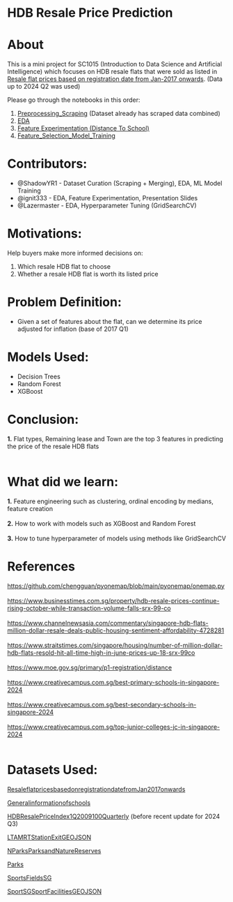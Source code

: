 # HDB Resale Price Prediction

# About
This is a mini project for SC1015 (Introduction to Data Science and Artificial Intelligence) which focuses on HDB resale flats that were sold as listed in [Resale flat prices based on registration date from Jan-2017 onwards](https://data.gov.sg/datasets/d_8b84c4ee58e3cfc0ece0d773c8ca6abc/view). (Data up to 2024 Q2 was used)

Please go through the notebooks in this order:
1. [Preprocessing_Scraping](https://github.com/ShadowYR1/SC1015_HDB_Resale_Price_Prediction/blob/main/SC1015_Preprocess_Scraping.ipynb) (Dataset already has scraped data combined)
2. [EDA](https://github.com/ShadowYR1/SC1015_HDB_Resale_Price_Prediction/blob/main/SC1015_EDA.ipynb)
3. [Feature Experimentation (Distance To School)](https://github.com/ShadowYR1/SC1015_HDB_Resale_Price_Prediction/blob/main/SC1015_Experimental_EDA.ipynb)
4. [Feature_Selection_Model_Training](https://github.com/ShadowYR1/SC1015_HDB_Resale_Price_Prediction/blob/main/SC1015_Feature_Selection_Model_Training.ipynb)

# Contributors:
- @ShadowYR1 - Dataset Curation (Scraping + Merging), EDA, ML Model Training
- @ignit333 - EDA, Feature Experimentation, Presentation Slides
- @Lazermaster - EDA, Hyperparameter Tuning (GridSearchCV)

# Motivations:
Help buyers make more informed decisions on:
1. Which resale HDB flat to choose
2. Whether a resale HDB flat is worth its listed price

# Problem Definition:
- Given a set of features about the flat, can we determine its price adjusted for inflation (base of 2017 Q1)

# Models Used:
- Decision Trees
- Random Forest
- XGBoost

# Conclusion:
<b>1.</b> Flat types, Remaining lease and Town are the top 3 features in predicting the price of the resale HDB flats<br><br>

# What did we learn:
<b>1.</b> Feature engineering such as clustering, ordinal encoding by medians, feature creation<br><br>
<b>2.</b> How to work with models such as XGBoost and Random Forest<br><br>
<b>3.</b> How to tune hyperparameter of models using methods like GridSearchCV

# References
https://github.com/chengguan/pyonemap/blob/main/pyonemap/onemap.py<br><br>
https://www.businesstimes.com.sg/property/hdb-resale-prices-continue-rising-october-while-transaction-volume-falls-srx-99-co<br><br>
https://www.channelnewsasia.com/commentary/singapore-hdb-flats-million-dollar-resale-deals-public-housing-sentiment-affordability-4728281<br><br>
https://www.straitstimes.com/singapore/housing/number-of-million-dollar-hdb-flats-resold-hit-all-time-high-in-june-prices-up-18-srx-99co<br><br>
https://www.moe.gov.sg/primary/p1-registration/distance<br><br>
https://www.creativecampus.com.sg/best-primary-schools-in-singapore-2024<br><br>
https://www.creativecampus.com.sg/best-secondary-schools-in-singapore-2024<br><br>
https://www.creativecampus.com.sg/top-junior-colleges-jc-in-singapore-2024<br><br>

# Datasets Used:
[ResaleflatpricesbasedonregistrationdatefromJan2017onwards](https://data.gov.sg/datasets/d_8b84c4ee58e3cfc0ece0d773c8ca6abc/view)

[Generalinformationofschools](https://data.gov.sg/datasets/d_688b934f82c1059ed0a6993d2a829089/view)

[HDBResalePriceIndex1Q2009100Quarterly](https://data.gov.sg/datasets/d_14f63e595975691e7c24a27ae4c07c79/view)
(before recent update for 2024 Q3)

[LTAMRTStationExitGEOJSON](https://data.gov.sg/datasets/d_b39d3a0871985372d7e1637193335da5/view)

[NParksParksandNatureReserves](https://data.gov.sg/datasets/d_77d7ec97be83d44f61b85454f844382f/view)

[Parks](https://data.gov.sg/datasets/d_0542d48f0991541706b58059381a6eca/view)

[SportsFieldsSG](https://data.gov.sg/datasets/d_f71b449b4b43a69b5ecfe411b440d249/view)

[SportSGSportFacilitiesGEOJSON](https://data.gov.sg/datasets/d_9b87bab59d036a60fad2a91530e10773/view)
